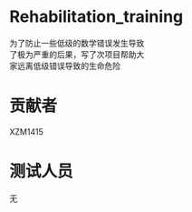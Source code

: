 # Rehabilitation_training
为了防止一些低级的数学错误发生导致  
了极为严重的后果，写了次项目帮助大  
家远离低级错误导致的生命危险  
  
# 贡献者  
XZM1415

# 测试人员  
无  
